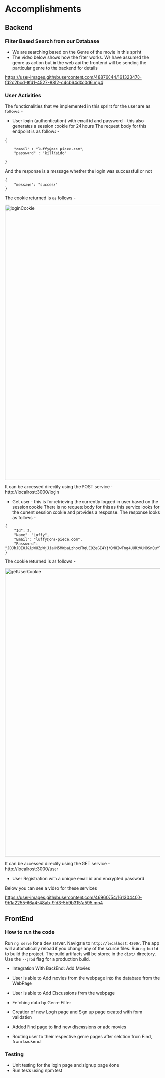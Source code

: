 # Accomplishments

## Backend
### Filter Based Search from our Database
* We are searching based on the Genre of the movie in this sprint
* The video below shows how the filter works. We have assumed the genre as action but in the web api the frontend will be sending the particular genre to the backend for details



https://user-images.githubusercontent.com/48876044/161323470-fd2c2bcd-9fd1-4527-8812-c4cb64d0c0d6.mp4




### User Activities
The functionalities that we implemented in this sprint for the user are as follows -
* User login (authentication) with email id and password - this also generates a session cookie for 24 hours
The request body for this endpoint is as follows - 

```
{

    "email" : "luffy@one-piece.com",
    "password" : "killKaido"

}
```

And the response is a message whether the login was successfull or not 

```
{
    "message": "success"
}
```

The cookie returned is as follows - 

<img width="892" alt="loginCookie" src="https://user-images.githubusercontent.com/46960754/161305218-f1572235-dadb-4e3e-ab42-1ad05a53fea4.png">

It can be accessed directily using the POST service - http://localhost:3000/login

* Get user - this is for retrieving the currently logged in user based on the session cookie
There is no request body for this as this service looks for the current session cookie and provides a response. The response looks as follows - 

```
{
    "Id": 2,
    "Name": "Luffy",
    "Email": "luffy@one-piece.com",
    "Password": "JDJhJDE0JGJpWUZpWjJiaHM5MWpaLzhocFRqUE92eGI4YjNQMUIwTng4UUR2VUM0SnQuYTdyM1FPVG82"
}
```

The cookie returned is as follows - 

<img width="935" alt="getUserCookie" src="https://user-images.githubusercontent.com/46960754/161306194-9903382e-a94b-4d63-82c5-cef5baf99a49.png">

It can be accessed directily using the GET service - http://localhost:3000/user

* User Registration with a unique email id and encrypted password

Below you can see a video for these services


https://user-images.githubusercontent.com/46960754/161304400-9b1a2255-66a4-48ab-9fd3-5b9b3151a595.mp4


## FrontEnd
### How to run the code
Run `ng serve` for a dev server. Navigate to `http://localhost:4200/`. The app will automatically reload if you change any of the source files.
Run `ng build` to build the project. The build artifacts will be stored in the `dist/` directory. Use the `--prod` flag for a production build.


* Integration With BackEnd: Add Movies 
 * User is able to Add movies from the webpage into the database from the WebPage
 * User is able to Add Discussions from the webpage
 * Fetching data by Genre Filter

* Creation of new Login page and Sign up page created with form validation 
* Added Find page to find new discussions or add movies
* Routing user to their respective genre pages after selction from Find, from backend

### Testing
* Unit testing for the login page and signup page done
* Run tests using npm test

